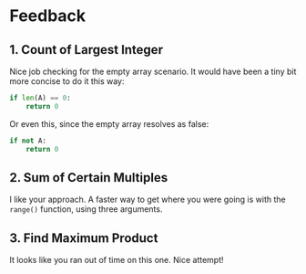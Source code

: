 # Feedback

## 1. Count of Largest Integer

Nice job checking for the empty array scenario. It would have been a tiny bit
more concise to do it this way:

```python
if len(A) == 0:
    return 0
```

Or even this, since the empty array resolves as false:

```python
if not A:
    return 0
```

## 2. Sum of Certain Multiples

I like your approach. A faster way to get where you were going is with the
`range()` function, using three arguments.

## 3. Find Maximum Product

It looks like you ran out of time on this one. Nice attempt!
